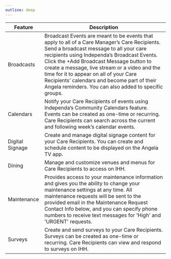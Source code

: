```yaml
---
outline: deep
---
```


| Feature | Description |
|-------------|-------------|
| Broadcasts | Broadcast Events are meant to be events that apply to all of a Care Manager’s Care Recipients. Send a broadcast message to all your care recipients using Independa’s Broadcast Events. Click the +Add Broadcast Message button to create a message, live stream or a video and the time for it to appear on all of your Care Recipients’ calendars and become part of their Angela reminders. You can also added to specific groups.|
| Calendars | Notify your Care Recipients of events using Independa’s Community Calendars feature. Events can be created as one-time or recurring. Care Recipients can search across the current and following week’s calendar events. |
| Digital Signage | Create and manage digital signage content for your Care Recipients. You can create and schedule content to be displayed on the Angela TV app. |
| Dining | Manage and customize venues and menus for Care Recipients to access on IHH. |
| Maintenance| Provides access to your maintenance information and gives you the ability to change your maintenance settings at any time. All maintenance requests will be sent to the provided email in the Maintenance Request Contact Info below, and you can specify phone numbers to receive text messages for 'High' and 'URGENT' requests. |
| Surveys | Create and send surveys to your Care Recipients. Surveys can be created as one-time or recurring. Care Recipients can view and respond to surveys on IHH. |